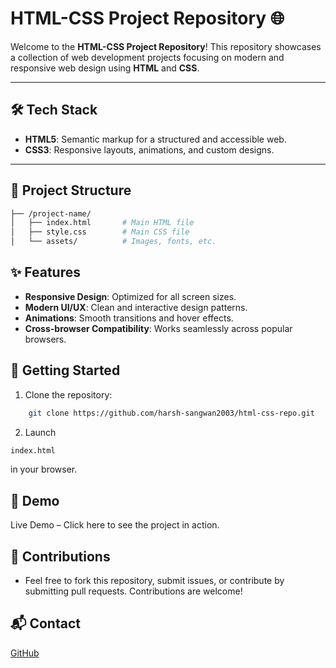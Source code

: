 # HTML-CSS Project Repository 🌐

Welcome to the **HTML-CSS Project Repository**! This repository showcases a collection of web development projects focusing on modern and responsive web design using **HTML** and **CSS**.

---

## 🛠️ Tech Stack

- **HTML5**: Semantic markup for a structured and accessible web.
- **CSS3**: Responsive layouts, animations, and custom designs.

---

## 📂 Project Structure

```bash
├── /project-name/
│   ├── index.html       # Main HTML file
│   ├── style.css        # Main CSS file
│   └── assets/          # Images, fonts, etc.
```

## ✨ Features
- **Responsive Design**: Optimized for all screen sizes.
- **Modern UI/UX**: Clean and interactive design patterns.
- **Animations**: Smooth transitions and hover effects.
- **Cross-browser Compatibility**: Works seamlessly across popular browsers.

## 🚀 Getting Started
1. Clone the repository:
```bash
    git clone https://github.com/harsh-sangwan2003/html-css-repo.git
```

2. Launch 
```bash 
index.html 
``` 
in your browser. 

## 🌟 Demo
Live Demo – Click here to see the project in action.

## 🤝 Contributions
- Feel free to fork this repository, submit issues, or contribute by submitting pull requests. Contributions are welcome!

## 📬 Contact
[GitHub](https://github.com/harsh-sangwan2003)